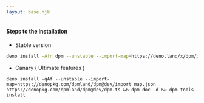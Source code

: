 ```yaml
---
layout: base.njk
---
```


#### Steps to the Installation

- Stable version

```sh
deno install -Afn dpm --unstable --import-map=https://deno.land/x/dpm/import_map.json https://deno.land/x/dpm/cli.ts && dpm doc -d && dpm tools install
```
- Canary ( Ultimate features )

```
deno install -qAf --unstable --import-map=https://denopkg.com/dpmland/dpm@dev/import_map.json https://denopkg.com/dpmland/dpm@dev/dpm.ts && dpm doc -d && dpm tools install
```
